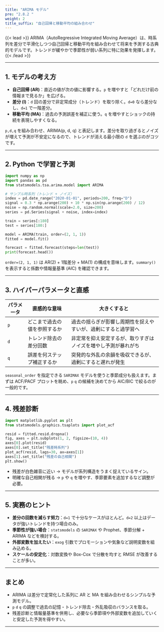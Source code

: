 ```yaml
---
title: "ARIMA モデル"
pre: "2.8.2 "
weight: 2
title_suffix: "自己回帰と移動平均の組み合わせ"
---
```


{{< lead >}}
ARIMA（AutoRegressive Integrated Moving Average）は、時系列を差分で平滑化しつつ自己回帰と移動平均を組み合わせて将来を予測する古典的モデルです。トレンドが緩やかで季節性が弱い系列に特に効果を発揮します。
{{< /lead >}}

---

## 1. モデルの考え方

- **自己回帰 (AR)**：直近の値が次の値に影響する。`p` を増やすと「どれだけ前の情報まで見るか」を広げる。
- **差分 (I)**：`d` 回の差分で非定常成分（トレンド）を取り除く。`d=0` なら差分なし、`d=1` で一階差分。
- **移動平均 (MA)**：過去の予測誤差を補正に使う。`q` を増やすとショックの持続を表現しやすくなる。

`p,d,q` を組み合わせ、ARIMA(p, d, q) と表記します。差分を取り過ぎるとノイズが増えて予測が不安定になるので、トレンドが消える最小限の `d` を選ぶのがコツです。

---

## 2. Python で学習と予測

```python
import numpy as np
import pandas as pd
from statsmodels.tsa.arima.model import ARIMA

# サンプル時系列（トレンド + ノイズ）
index = pd.date_range("2020-01-01", periods=200, freq="D")
signal = 0.3 * np.arange(200) + 10 * np.sin(np.arange(200) / 12)
noise = np.random.normal(scale=2.0, size=200)
series = pd.Series(signal + noise, index=index)

train = series[:180]
test = series[180:]

model = ARIMA(train, order=(2, 1, 1))
fitted = model.fit()

forecast = fitted.forecast(steps=len(test))
print(forecast.head())
```

`order=(2, 1, 1)` は AR(2) + 1階差分 + MA(1) の構成を意味します。`summary()` を表示すると係数や情報量基準 (AIC) を確認できます。

---

## 3. ハイパーパラメータと直感

| パラメータ | 直感的な意味 | 大きくすると |
| --- | --- | --- |
| `p` | どこまで過去の値を参照するか | 過去の揺らぎが影響し周期性を捉えやすいが、過剰にすると過学習へ |
| `d` | トレンド除去の差分回数 | 非定常を抑え安定するが、取りすぎはノイズを増やし予測が暴れがち |
| `q` | 誤差を何ステップ補正するか | 突発的な外乱の余韻を吸収できるが、過剰にすると遅れが発生 |

`seasonal_order` を指定できる `SARIMAX` モデルを使うと季節成分も扱えます。まずは ACF/PACF プロットを眺め、`p` `q` の候補を決めてから AIC/BIC で絞るのが一般的です。

---

## 4. 残差診断

```python
import matplotlib.pyplot as plt
from statsmodels.graphics.tsaplots import plot_acf

resid = fitted.resid.dropna()
fig, axes = plt.subplots(1, 2, figsize=(10, 4))
axes[0].plot(resid)
axes[0].set_title("残差時系列")
plot_acf(resid, lags=30, ax=axes[1])
axes[1].set_title("残差の自己相関")
plt.show()
```

- 残差が白色雑音に近い → モデルが系列構造をうまく捉えているサイン。
- 明確な自己相関が残る → `p` や `q` を増やす、季節要素を追加するなど調整が必要。

---

## 5. 実務のヒント

- **差分の回数を減らす努力**：`d=1` で十分なケースがほとんど。`d=2` 以上はデータが強いトレンドを持つ場合のみ。
- **季節性が強い場合**：`statsmodels` の `SARIMAX` や Prophet、季節分解 + ARIMA などを検討する。
- **外部変数を加えたい**：`exog` 引数でプロモーションや気象など説明変数を組み込める。
- **スケールの安定化**：対数変換や Box-Cox で分散を均すと RMSE が改善することが多い。

---

## まとめ

- ARIMA は差分で定常化した系列に AR と MA を組み合わせるシンプルな予測モデル。
- `p` `d` `q` の調整で過去の記憶・トレンド除去・外乱吸収のバランスを取る。
- 残差診断と情報量基準を併用し、必要なら季節項や外部変数を追加していくと安定した予測を得やすい。

---

